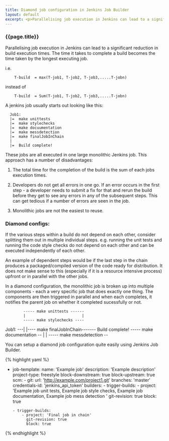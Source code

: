 ```yaml
---
title: Diamond job configuration in Jenkins Job Builder
layout: default
excerpt: <p>Parallelising job execution in Jenkins can lead to a significant reduction in build execution times. The time it takes to complete a build becomes the time taken by the longest executing job.</p> 
---
```

### {{page.title}}


<p>Parallelising job execution in Jenkins can lead to a significant reduction in build execution times. The time it takes to complete a build becomes the time taken by the longest executing job.</p> 

i.e.

        T-build  = max(T-job1, T-job2, T-job3,.....T-jobn)

instead of 

        T-build  = Sum(T-job1, T-job2, T-job3,.....T-jobn)

A jenkins job usually starts out looking like this:

      Job1:
      |=  make unittests
      |=  make stylechecks
      |=  make docuumentation
      |=  make messdetection
      |=  make finalJobInChain
      |
      |=  Build complete!

These jobs are all executed in one large monolithic Jenkins job. This approach has a number of disadvantages:

1. The total time for the completion of the build is the sum of each jobs execution times.

2. Developers do not get all errors in one go. If an error occurs in the first step - a developer needs to submit a fix for that and rerun the build before they get to see any errors in any of the subsequent steps. This can get tedious if a number of errors are seen in the job.

3. Monolithic jobs are not the easiest to reuse.

### Diamond configs:

If the various steps within a build do not depend on each other, consider splitting them out in multiple individual steps. e.g. running the unit tests and running the code style checks do not depend on each other and can be executed independently of each other.

An example of dependent steps would be if the last step in the chain produces a packaged/compiled version of the code ready for distribution. It does not make sense to this (especially if it is a resource intensive process) upfront or in parallel with the other jobs.


In a diamond configuration, the monolithic job is broken up into multiple components - each a very specific job that does exactly one thing. The components are then triggered in parallel and when each completes, it notifies the parent job on whether it completed sucessfully or not.

            ----- make unittests ------
            |                         |
            ----- make stylechecks ----
   Job1: ---|                         |---- make finalJobInChain------- Build complete!
            ----- make documentation --
            |                         |
            ----- make messdetection --


You can setup a diamond job configuration quite easily using Jenkins Job Builder.

{% highlight yaml %}
- job-template:
    name: 'Example job'
    description: 'Example description'
    project-type: freestyle
    block-downstream: true
    block-upstream: true
    scm:
      - git:
          url: 'http://example.com/project1.git'
          branches: 'master'
          credentials-id: 'jenkins_api_token'
    builders:
      - trigger-builds:
          - project: 'Example job unit tests,
                      Example job style checks,
                      Example job documentation,
                      Example job mess detection
                     '
            git-revision: true
            block: true
      
      - trigger-builds:
          - project: 'Final job in chain'
            git-revision: true
            block: true
{% endhighlight %}

